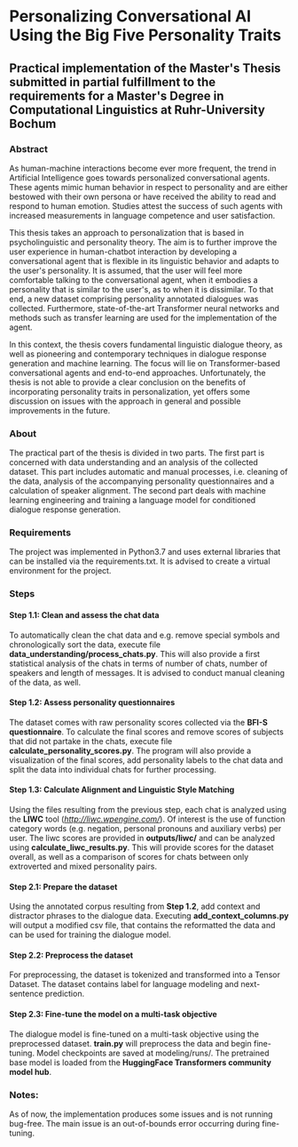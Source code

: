 # Personalizing Conversational AI Using the Big Five Personality Traits

## Practical implementation of the Master's Thesis submitted in partial fulfillment to the requirements for a Master's Degree in Computational Linguistics at Ruhr-University Bochum

### Abstract
As human-machine interactions become ever more frequent, the trend in Artificial Intelligence goes 
towards personalized conversational agents. These agents mimic human behavior in respect to 
personality and are either bestowed with their own persona or have received the ability to read and 
respond to human emotion. Studies attest the success of such agents with increased measurements in 
language competence and user satisfaction.

This thesis takes an approach to personalization that is based in psycholinguistic and personality 
theory. The aim is to further improve the user experience in human-chatbot interaction by developing
a conversational agent that is flexible in its linguistic behavior and adapts to the user's 
personality. It is assumed, that the user will feel more comfortable talking to the conversational 
agent, when it embodies a personality that is similar to the user's, as to when it is dissimilar. 
To that end, a new dataset comprising personality annotated dialogues was collected. Furthermore, 
state-of-the-art Transformer neural networks and methods such as transfer learning are used for the 
implementation of the agent. 

In this context, the thesis covers fundamental linguistic dialogue theory, as well as pioneering and 
contemporary techniques in dialogue response generation and machine learning. The focus will lie on 
Transformer-based conversational agents and end-to-end approaches. Unfortunately, the thesis is not 
able to provide a clear conclusion on the benefits of incorporating personality traits in 
personalization, yet offers some discussion on issues with the approach in general and possible 
improvements in the future. 

### About
The practical part of the thesis is divided in two parts. The first part is concerned with data understanding 
and an analysis of the collected dataset. This part includes automatic and manual processes, i.e. cleaning of the data, 
analysis of the accompanying personality questionnaires and a calculation of speaker alignment. The second part deals with 
machine learning engineering and training a language model for conditioned dialogue response generation.

### Requirements
The project was implemented in Python3.7 and uses external libraries that can be installed via the requirements.txt.
It is advised to create a virtual environment for the project.


### Steps

#### Step 1.1: Clean and assess the chat data
To automatically clean the chat data and e.g. remove special symbols and chronologically sort the data, 
execute file **data_understanding/process_chats.py**.
This will also provide a first statistical analysis of the chats in terms of number of chats, number of speakers 
and length of messages. It is advised to conduct manual cleaning of the data, as well.

#### Step 1.2: Assess personality questionnaires
The dataset comes with raw personality scores collected via the **BFI-S questionnaire**. To calculate the final scores 
and remove scores of subjects that did not partake in the chats, execute file **calculate_personality_scores.py**.
The program will also provide a visualization of the final scores, add personality labels to the chat data and split the 
data into individual chats for further processing.

#### Step 1.3: Calculate Alignment and Linguistic Style Matching
Using the files resulting from the previous step, each chat is analyzed using the **LIWC** tool (*http://liwc.wpengine.com/*).
Of interest is the use of function category words (e.g. negation, personal pronouns and auxiliary verbs)
per user. The liwc scores are provided in **outputs/liwc/** and can be analyzed using **calculate_liwc_results.py**.
This will provide scores for the dataset overall, as well as a comparison of scores for chats between only extroverted 
and mixed personality pairs.

#### Step 2.1: Prepare the dataset
Using the annotated corpus resulting from **Step 1.2**, add context and distractor phrases to the dialogue 
data. Executing **add_context_columns.py** will output a modified csv file, that contains the reformatted the data and
can be used for training the dialogue model.

#### Step 2.2: Preprocess the dataset
For preprocessing, the dataset is tokenized and transformed into a Tensor Dataset. The dataset contains
label for language modeling and next-sentence prediction.

#### Step 2.3: Fine-tune the model on a multi-task objective
The dialogue model is fine-tuned on a multi-task objective using the preprocessed dataset. **train.py** 
will preprocess the data and begin fine-tuning. Model checkpoints are saved at modeling/runs/. The pretrained base model
is loaded from the **HuggingFace Transformers community model hub**. 

### Notes:
As of now, the implementation produces some issues and is not running bug-free. The main issue is an
out-of-bounds error occurring during fine-tuning. 

